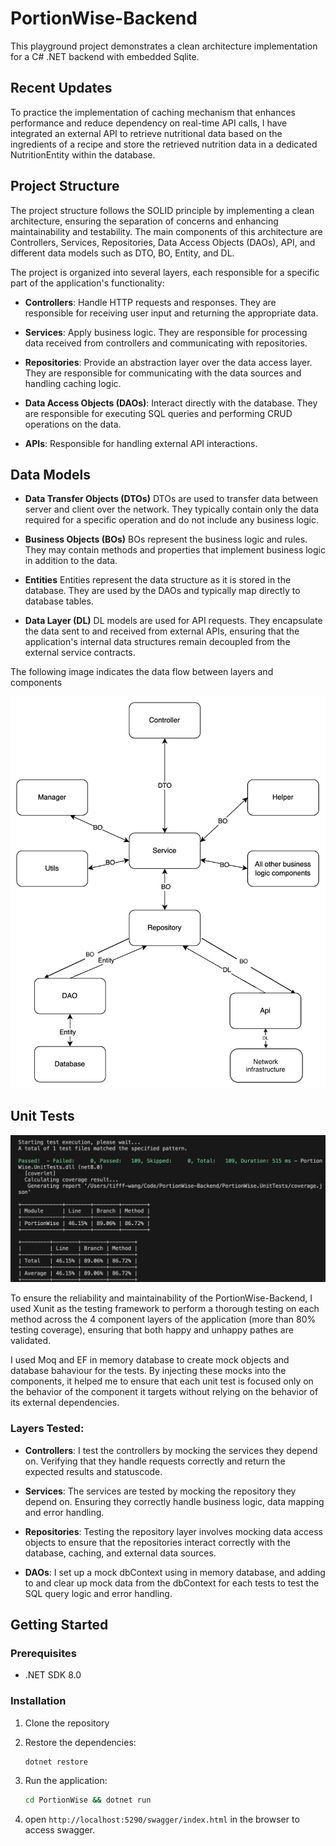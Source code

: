 # PortionWise-Backend

This playground project demonstrates a clean architecture implementation for a C# .NET backend with embedded Sqlite.

## Recent Updates

To practice the implementation of caching mechanism that enhances performance and reduce dependency on real-time API calls, I have integrated an external API to retrieve nutritional data based on the ingredients of a recipe and store the retrieved nutrition data in a dedicated NutritionEntity within the database.

## Project Structure

The project structure follows the SOLID principle by implementing a clean architecture, ensuring the separation of concerns and enhancing maintainability and testability. The main components of this architecture are Controllers, Services, Repositories, Data Access Objects (DAOs), API, and different data models such as DTO, BO, Entity, and DL.

The project is organized into several layers, each responsible for a specific part of the application's functionality:

-   **Controllers**: Handle HTTP requests and responses. They are responsible for receiving user input and returning the appropriate data.

-   **Services**: Apply business logic. They are responsible for processing data received from controllers and communicating with repositories.

-   **Repositories**: Provide an abstraction layer over the data access layer. They are responsible for communicating with the data sources and handling caching logic.

-   **Data Access Objects (DAOs)**: Interact directly with the database. They are responsible for executing SQL queries and performing CRUD operations on the data.

-   **APIs**: Responsible for handling external API interactions.

## Data Models

-   **Data Transfer Objects (DTOs)** DTOs are used to transfer data between server and client over the network. They typically contain only the data required for a specific operation and do not include any business logic.
-   **Business Objects (BOs)** BOs represent the business logic and rules. They may contain methods and properties that implement business logic in addition to the data.
-   **Entities** Entities represent the data structure as it is stored in the database. They are used by the DAOs and typically map directly to database tables.

-   **Data Layer (DL)** DL models are used for API requests. They encapsulate the data sent to and received from external APIs, ensuring that the application's internal data structures remain decoupled from the external service contracts.

The following image indicates the data flow between layers and components

![](Public/data_model_naming_convention.png)

## Unit Tests

![](Public/test_coverage.png)

To ensure the reliability and maintainability of the PortionWise-Backend, I used Xunit as the testing framework to perform a thorough testing on each method across the 4 component layers of the application (more than 80% testing coverage), ensuring that both happy and unhappy pathes are validated.

I used Moq and EF in memory database to create mock objects and database bahaviour for the tests. By injecting these mocks into the components, it helped me to ensure that each unit test is focused only on the behavior of the component it targets without relying on the behavior of its external dependencies.

### Layers Tested:

-   **Controllers**: I test the controllers by mocking the services they depend on. Verifying that they handle requests correctly and return the expected results and statuscode.

-   **Services**: The services are tested by mocking the repository they depend on. Ensuring they correctly handle business logic, data mapping and error handling.

-   **Repositories**: Testing the repository layer involves mocking data access objects to ensure that the repositories interact correctly with the database, caching, and external data sources.

-   **DAOs**: I set up a mock dbContext using in memory database, and adding to and clear up mock data from the dbContext for each tests to test the SQL query logic and error handling.

## Getting Started

### Prerequisites

-   .NET SDK 8.0

### Installation

1. Clone the repository
2. Restore the dependencies:

    ```sh
    dotnet restore
    ```

3. Run the application:

    ```sh
    cd PortionWise && dotnet run
    ```

4. open `http://localhost:5290/swagger/index.html` in the browser to access swagger.
